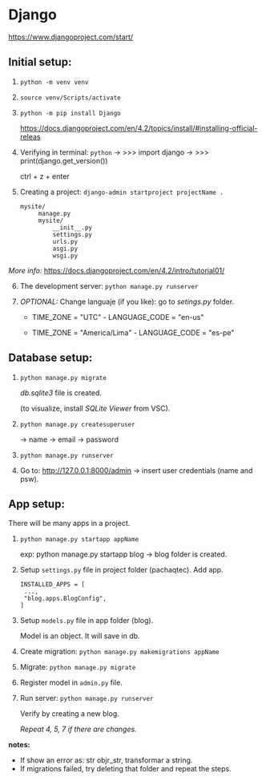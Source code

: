 # Django

https://www.djangoproject.com/start/

## Initial setup:

1. `python -m venv venv`
2. `source venv/Scripts/activate`
3. `python -m pip install Django`

   https://docs.djangoproject.com/en/4.2/topics/install/#installing-official-releas

4. Verifying in terminal: `python` -> >>> import django -> >>> print(django.get_version())

   ctrl + z + enter

5. Creating a project: `django-admin startproject projectName .`

   ```
   mysite/
        manage.py
        mysite/
            __init__.py
            settings.py
            urls.py
            asgi.py
            wsgi.py
   ```

_More info:_ https://docs.djangoproject.com/en/4.2/intro/tutorial01/

6. The development server: `python manage.py runserver`

7. _OPTIONAL:_ Change languaje (if you like): go to _setings.py_ folder.

   - TIME_ZONE = "UTC" - LANGUAGE_CODE = "en-us"

   - TIME_ZONE = "America/Lima" - LANGUAGE_CODE = "es-pe"

## Database setup:

1. `python manage.py migrate`

   _db.sqlite3_ file is created.

   (to visualize, install _SQLite Viewer_ from VSC).

2. `python manage.py createsuperuser`

   -> name -> email -> password

3. `python manage.py runserver`
4. Go to: http://127.0.0.1:8000/admin -> insert user credentials (name and psw).

## App setup:

There will be many apps in a project.

1. `python manage.py startapp appName`

   exp: python manage.py startapp blog -> blog folder is created.

2. Setup `settings.py` file in project folder (pachaqtec). Add app.

   ```
   INSTALLED_APPS = [
    ...,
    "blog.apps.BlogConfig",
   ]
   ```

3. Setup `models.py` file in app folder (blog).

   Model is an object. It will save in db.

4. Create migration: `python manage.py makemigrations appName`

5. Migrate: `python manage.py migrate`

6. Register model in `admin.py` file.

7. Run server: `python manage.py runserver`

   Verify by creating a new blog.

   _Repeat 4, 5, 7 if there are changes._

**notes:**

- If show an error as: str objr_str, transformar a string.
- If migrations failed, try deleting that folder and repeat the steps.
